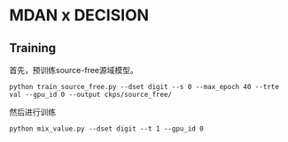 # MDAN x DECISION

## Training

首先，预训练source-free源域模型。

```
python train_source_free.py --dset digit --s 0 --max_epoch 40 --trte val --gpu_id 0 --output ckps/source_free/
```

然后进行训练

```
python mix_value.py --dset digit --t 1 --gpu_id 0
```







